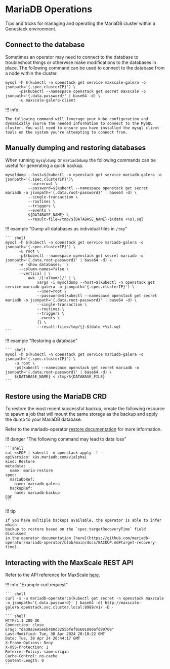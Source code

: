 # MariaDB Operations

Tips and tricks for managing and operating the MariaDB cluster within a Genestack environment.

## Connect to the database

Sometimes an operator may need to connect to the database to troubleshoot things or otherwise make modifications to the databases in place. The following command can be used to connect to the database from a node within the cluster.

``` shell
mysql -h $(kubectl -n openstack get service maxscale-galera -o jsonpath='{.spec.clusterIP}') \
      -p$(kubectl --namespace openstack get secret maxscale -o jsonpath='{.data.password}' | base64 -d) \
      -u maxscale-galera-client
```

!!! info

    The following command will leverage your kube configuration and dynamically source the needed information to connect to the MySQL cluster. You will need to ensure you have installed the mysql client tools on the system you're attempting to connect from.

## Manually dumping and restoring databases

When running `mysqldump` or `mariadbdump` the following commands can be useful for generating a quick backup.

``` shell
mysqldump --host=$(kubectl -n openstack get service mariadb-galera -o jsonpath='{.spec.clusterIP}')\
          --user=root \
          --password=$(kubectl --namespace openstack get secret mariadb -o jsonpath='{.data.root-password}' | base64 -d) \
          --single-transaction \
          --routines \
          --triggers \
          --events \
          ${DATABASE_NAME} \
          --result-file=/tmp/${DATABASE_NAME}-$(date +%s).sql
```

!!! example "Dump all databases as individual files in `/tmp`"

    ``` shell
    mysql -h $(kubectl -n openstack get service mariadb-galera -o jsonpath='{.spec.clusterIP}') \
          -u root \
          -p$(kubectl --namespace openstack get secret mariadb -o jsonpath='{.data.root-password}' | base64 -d) \
          -e 'show databases;' \
          --column-names=false \
          --vertical | \
              awk '/[:alnum:]/' | \
                  xargs -i mysqldump --host=$(kubectl -n openstack get service mariadb-galera -o jsonpath='{.spec.clusterIP}') \
                  --user=root \
                  --password=$(kubectl --namespace openstack get secret mariadb -o jsonpath='{.data.root-password}' | base64 -d) \
                  --single-transaction \
                  --routines \
                  --triggers \
                  --events \
                  {} \
                  --result-file=/tmp/{}-$(date +%s).sql
    ```

!!! example "Restoring a database"

    ``` shell
    mysql -h $(kubectl -n openstack get service mariadb-galera -o jsonpath='{.spec.clusterIP}') \
        -u root \
        -p$(kubectl --namespace openstack get secret mariadb -o jsonpath='{.data.root-password}' | base64 -d) \
        ${DATABASE_NAME} < /tmp/${DATABASE_FILE}
    ```

## Restore using the MariaDB CRD

To restore the most recent successful backup, create the following resource
to spawn a job that will mount the same storage as the backup and apply the
dump to your MariaDB database.

Refer to the mariadb-operator [restore documentation](https://github.com/mariadb-operator/mariadb-operator/blob/main/docs/BACKUP.md#restore)
for more information.

!!! danger "The following command may lead to data loss"

    ```shell
    cat <<EOF | kubectl -n openstack apply -f -
    apiVersion: k8s.mariadb.com/v1alpha1
    kind: Restore
    metadata:
      name: maria-restore
    spec:
      mariaDbRef:
        name: mariadb-galera
      backupRef:
        name: mariadb-backup
    EOF
    ```

!!! tip

    If you have multiple backups available, the operator is able to infer which
    backup to restore based on the `spec.targetRecoveryTime` field discussed
    in the operator documentation [here](https://github.com/mariadb-operator/mariadb-operator/blob/main/docs/BACKUP.md#target-recovery-time).

## Interacting with the MaxScale REST API

Refer to the API reference for MaxScale [here](https://mariadb.com/kb/en/mariadb-maxscale-23-08-rest-api/).

!!! info "Example curl request"

    ``` shell
    curl -s -u mariadb-operator:$(kubectl get secret -n openstack maxscale -o jsonpath='{.data.password}' | base64 -d) http://maxscale-galera.openstack.svc.cluster.local:8989/v1/ -D -
    ```
    ``` shell
    HTTP/1.1 200 OK
    Connection: close
    ETag: "da39a3ee5e6b4b0d3255bfef95601890afd80709"
    Last-Modified: Tue, 30 Apr 2024 20:10:22 GMT
    Date: Tue, 30 Apr 24 20:44:17 GMT
    X-Frame-Options: Deny
    X-XSS-Protection: 1
    Referrer-Policy: same-origin
    Cache-Control: no-cache
    Content-Length: 0
    ```
